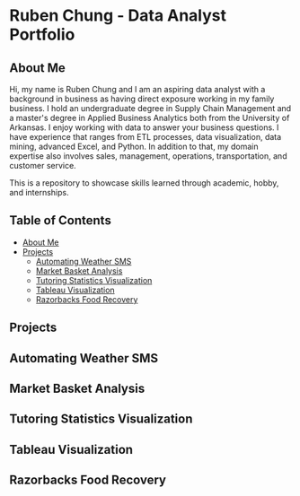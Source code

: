 # Ruben Chung - Data Analyst Portfolio

## About Me

Hi, my name is Ruben Chung and I am an aspiring data analyst with a background in business as having direct exposure working in my family business. I hold an undergraduate degree in Supply Chain Management and a master's degree in Applied Business Analytics both from the University of Arkansas. I enjoy working with data to answer your business questions. I have experience that ranges from ETL processes, data visualization, data mining, advanced Excel, and Python. In addition to that, my domain expertise also involves sales, management, operations, transportation, and customer service.

This is a repository to showcase skills learned through academic, hobby, and internships.

## Table of Contents
- [About Me](#About)
- [Projects](#Projects)
   + [Automating Weather SMS](#Weather)
   + [Market Basket Analysis](#Market)
   + [Tutoring Statistics Visualization](#Tutoring)
   + [Tableau Visualization](#Tableau)
   + [Razorbacks Food Recovery](#Razorbacks)

    


## Projects 
## Automating Weather SMS
## Market Basket Analysis
## Tutoring Statistics Visualization
## Tableau Visualization
## Razorbacks Food Recovery
